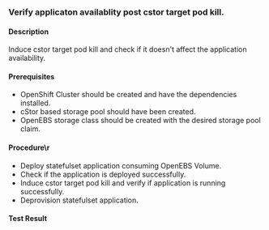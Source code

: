 ### Verify applicaton availablity post cstor target pod kill.

#### Description
Induce cstor target pod kill and check if it doesn't affect the application availability.

#### Prerequisites
- OpenShift Cluster should be created and have the dependencies installed.
- cStor based storage pool should have been created.
- OpenEBS storage class should be created with the desired storage pool claim.

#### Procedure\r
- Deploy statefulset application consuming OpenEBS Volume.
- Check if the application is deployed successfully.
- Induce cstor target pod kill and verify if application is running successfully.
- Deprovision statefulset application.

#### Test Result
